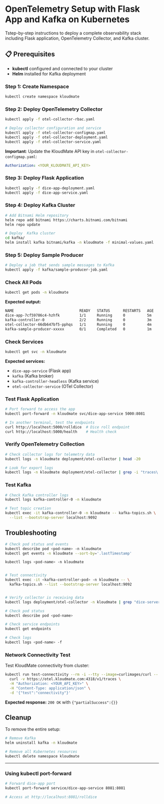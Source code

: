 # OpenTelemetry Setup with Flask App and Kafka on Kubernetes

Tstep-by-step instructions to deploy a complete observability stack including Flask application, OpenTelemetry Collector, and Kafka cluster.

## 📋 Prerequisites

- **kubectl** configured and connected to your cluster
- **Helm** installed for Kafka deployment

### Step 1: Create Namespace

```bash
kubectl create namespace kloudmate
```

### Step 2: Deploy OpenTelemetry Collector

```bash
kubectl apply -f otel-collector-rbac.yaml

# Deploy collector configuration and service
kubectl apply -f otel-collector-configmap.yaml
kubectl apply -f otel-collector-deployment.yaml
kubectl apply -f otel-collector-service.yaml
```

**Important**: Update the KloudMate API key in `otel-collector-configmap.yaml`:

```yaml
Authorization: <YOUR_KLOUDMATE_API_KEY>
```

### Step 3: Deploy Flask Application

```bash
kubectl apply -f dice-app-deployment.yaml
kubectl apply -f dice-app-service.yaml
```

### Step 4: Deploy Kafka Cluster

```bash
# Add Bitnami Helm repository
helm repo add bitnami https://charts.bitnami.com/bitnami
helm repo update

# Deploy  Kafka cluster
cd kafka/
helm install kafka bitnami/kafka -n kloudmate -f minimal-values.yaml
```

### Step 5: Deploy Sample Producer

```bash
# Deploy a job that sends sample messages to Kafka
kubectl apply -f kafka/sample-producer-job.yaml
```

### Check All Pods

```bash
kubectl get pods -n kloudmate
```

**Expected output:**

```sh
NAME                              READY   STATUS      RESTARTS   AGE
dice-app-7cf59786c4-hzhfk         1/1     Running     0          5m
kafka-controller-0                2/2     Running     0          3m
otel-collector-66db647bf5-pphqs   1/1     Running     0          4m
kafka-sample-producer-xxxxx       0/1     Completed   0          1m
```

### Check Services

```bash
kubectl get svc -n kloudmate
```

**Expected services:**

- `dice-app-service` (Flask app)
- `kafka` (Kafka broker)
- `kafka-controller-headless` (Kafka service)
- `otel-collector-service` (OTel Collector)

### Test Flask Application

```bash
# Port forward to access the app
kubectl port-forward -n kloudmate svc/dice-app-service 5000:8081

# In another terminal, test the endpoints
curl http://localhost:5000/rolldice  # Dice roll endpoint
curl http://localhost:5000/health    # Health check
```

### Verify OpenTelemetry Collection

```bash
# Check collector logs for telemetry data
kubectl logs -n kloudmate deployment/otel-collector | head -20

# Look for export logs
kubectl logs -n kloudmate deployment/otel-collector | grep -i "traces\|metrics\|logs"
```

### Test Kafka

```bash
# Check Kafka controller logs
kubectl logs kafka-controller-0 -n kloudmate

# Test topic creation
kubectl exec -it kafka-controller-0 -n kloudmate -- kafka-topics.sh \
  --list --bootstrap-server localhost:9092
```

## Troubleshooting

```bash
# Check pod status and events
kubectl describe pod <pod-name> -n kloudmate
kubectl get events -n kloudmate --sort-by='.lastTimestamp'
```

```bash
kubectl logs <pod-name> -n kloudmate


# Test connectivity
kubectl exec -it <kafka-controller-pod> -n kloudmate -- \
  kafka-topics.sh --list --bootstrap-server localhost:9092


# Verify collector is receiving data
kubectl logs deployment/otel-collector -n kloudmate | grep "dice-server"

# Check pod status
kubectl describe pod <pod-name>

# Check service endpoints
kubectl get endpoints

# Check logs
kubectl logs <pod-name> -f
```

### Network Connectivity Test

Test KloudMate connectivity from cluster:

```bash
kubectl run test-connectivity --rm -i --tty --image=curlimages/curl -- \
  curl -v https://otel.kloudmate.com:4318/v1/traces \
  -H "Authorization: <YOUR_API_KEY>" \
  -H "Content-Type: application/json" \
  -d '{"test":"connectivity"}'
```

**Expected response:** `200 OK` with `{"partialSuccess":{}}`

## Cleanup

To remove the entire setup:

```bash
# Remove Kafka
helm uninstall kafka -n kloudmate

# Remove all Kubernetes resources
kubectl delete namespace kloudmate
```

---

### Using kubectl port-forward

```bash
# Forward dice-app port
kubectl port-forward service/dice-app-service 8081:8081

# Access at http://localhost:8081/rolldice
```
